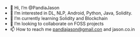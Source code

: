 - 👋 Hi, I’m @PandiaJason
- 👀 I’m interested in DL, NLP, Android, Python, Java, Solidity. 
- 🌱 I’m currently learning Solidity and Blockchain
- 💞️ I’m looking to collaborate on FOSS projects
- 📫 How to reach me pandiajason@gmail.con and jason.co.in

<!---
PandiaJason/PandiaJason is a ✨ special ✨ repository because its `README.md` (this file) appears on your GitHub profile.
You can click the Preview link to take a look at your changes.
--->
